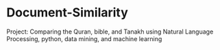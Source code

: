 # Document-Similarity
Project: Comparing the Quran, bible, and Tanakh using Natural Language Processing, python, data mining, and machine learning
